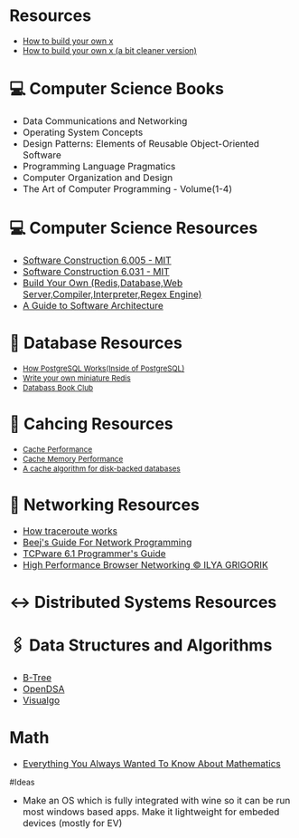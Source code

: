# Resources

- [How to build your own x](https://github.com/codecrafters-io/build-your-own-x)
- [How to build your own x (a bit cleaner version)](https://build-your-own-x.vercel.app)

# 💻 Computer Science Books
-  <font size=3>Data Communications and Networking</font>
-  <font size=3>Operating System Concepts</font>
-  <font size=3>Design Patterns: Elements of Reusable Object-Oriented Software </font>
-  <font size=3>Programming Language Pragmatics</font>
-  <font size=3>Computer Organization and Design</font>
-  <font size=3>The Art of Computer Programming - Volume(1-4)</font>

# 💻 Computer Science Resources
- <font size=3>[Software Construction 6.005 - MIT](https://web.mit.edu/6.005/www/fa15/)</font>
- <font size=3>[Software Construction 6.031 - MIT](https://web.mit.edu/6.031/www/sp22/)</font>
- <font size=3>[Build Your Own (Redis,Database,Web Server,Compiler,Interpreter,Regex Engine)](https://build-your-own.org/)</font>
- <font size=3>[A Guide to Software Architecture](https://raghumb.gitbooks.io/a-guide-to-software-architecture/content/?q=)</font>


# 💽 Database Resources
- <font size=2> [How PostgreSQL Works(Inside of PostgreSQL)](https://www.interdb.jp/pg/index.html) </font>
- <font size=2> [Write your own miniature Redis](https://charlesleifer.com/blog/building-a-simple-redis-server-with-python/) </font>
- <font size=2> [Databass Book Club](https://github.com/databass-book-club/) </font>
# 🪪 Cahcing Resources
- <font size=2> [Cache Performance](http://ece-research.unm.edu/jimp/611/slides/chap5_2.html)</font>
- <font size=2> [Cache Memory Performance](https://www.geeksforgeeks.org/cache-memory-performance/)</font>
- <font size=2> [A cache algorithm for disk-backed databases](https://arpitbhayani.me/blogs/2q-cache/)</font>

# 🛜 Networking Resources
- <font size=3>[How traceroute works](https://blog.wesleyac.com/posts/how-traceroute-works)</font>
- <font size=3>[Beej's Guide For Network Programming](https://beej.us/guide/bgnet/)</font>
- <font size=3>[TCPware 6.1 Programmer's Guide](https://www.process.com/docs/tcpware6_1/programmer/)</font>
- <font size=3>[High Performance Browser Networking © ILYA GRIGORIK](https://hpbn.co/)</font>
# ↔️ Distributed Systems Resources
# 🖇️ Data Structures and Algorithms
- <font size=3>[B-Tree](https://eatonphil.com/btrees.html)</font>
- <font size=3>[OpenDSA](https://opendsa-server.cs.vt.edu/OpenDSA/Books/Everything/html/index.html)</font>
- <font size=3>[Visualgo](https://www.visualgo.net) </font>
# Math
- <font size=3>[Everything You Always Wanted To
Know About Mathematics](https://www.math.cmu.edu/~jmackey/151_128/bws_book.pdf)</font>

#Ideas
- <font size=3> Make an OS which is fully integrated with wine so it can be run most windows based apps. Make it lightweight for embeded devices (mostly for EV) </font>
